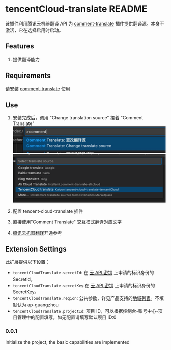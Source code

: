 # tencentCloud-translate README

该插件利用腾讯云机器翻译 API 为 [comment-translate](https://marketplace.visualstudio.com/items?itemName=intellsmi.comment-translate) 插件提供翻译源。本身不激活，它在选择启用时启动。

## Features

1. 提供翻译能力

## Requirements

请安装 [comment-translate](https://marketplace.visualstudio.com/items?itemName=intellsmi.comment-translate) 使用

## Use

1. 安装完成后，调用 "Change translation source" 接着 "Comment Translate"
   ![change](./image/change.png)
   ![select](./image/select.png)

2. 配置 tencent-cloud-translate 插件
3. 直接使用"Comment Translate" 交互模式翻译对应文字

4. [腾讯云机器翻译](https://console.cloud.tencent.com/tmt)开通参考

## Extension Settings

此扩展提供以下设置：

- `tencentCloudTranslate.secretId`: 在 [云 API 密钥](https://console.cloud.tencent.com/cam/capi) 上申请的标识身份的 SecretId。
- `tencentCloudTranslate.secretKey`:在 [云 API 密钥](https://console.cloud.tencent.com/cam/capi) 上申请的标识身份的 SecretKey。
- `tencentCloudTranslate.region`: 公共参数，详见产品支持的[地域列表](https://cloud.tencent.com/document/product/551/15619)。不填默认为 ap-guangzhou
- `tencentCloudTranslate.projectId`: 项目 ID，可以根据控制台-账号中心-项目管理中的配置填写，如无配置请填写默认项目 ID:0

### 0.0.1

Initialize the project, the basic capabilities are implemented
